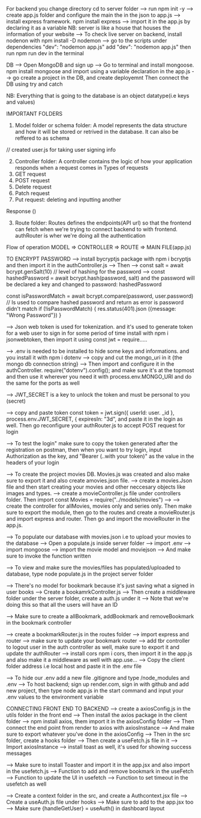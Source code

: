 For backend you change directory cd to server folder
-->  run npm init -y
--> create app.js folder and configure the main the in the json to app.js
--> install express framework. npm install express
--> import it in the app.js by declaring it as a variable
NB: server is like a house that houses the information of your website
--> To check live server on backend, install nodenon with npm install -D nodemon
--> go to the scripts under dependencies "dev": "nodemon app.js" add "dev": "nodemon app.js" then run npm run dev in the terminal

DB
--> Open MongoDB and sign up
--> Go to terminal and install mongoose. npm install mongoose and import using a variable declaration in the app.js
--> go create a project in the DB, and create deployemnt
Then connect the DB using try and catch

NB: Everything that is going to the database is an object datatype(i.e keys and values)

IMPORTANT FOLDERS
1. Model folder or schema folder: A model represents the data structure and how it will be stored or retrived in the database. It can also be reffered to as schema

// created user.js for taking user signing info

2. Controller folder: A controller contains the logic of how your application responds when a request comes in
   Types of requests
1. GET request
1. POST request
1. Delete request
1. Patch request
1. Put request: deleting and inputting another

Response ()

3. Route folder: Routes defines the endpoints(API url) so that the frontend can fetch when we're trying to connect backend to with frontend. authRouter is wher we're doing all the authentication

Flow of operation
MODEL => CONTROLLER => ROUTE => MAIN FILE(app.js)

TO ENCRYPT PASSWORD
--> install bycryptjs package with npm i bcryptjs and then import it in the authController.js
--> Then
--> const salt = await bcrypt.genSalt(10) // level of hashing for the password
--> const hashedPassword = await bcrypt.hash(password, salt)
   and the password will be declared a key and changed to password: hashedPassword

const isPasswordMatch = await bcrypt.compare(password, user.password) // Is used to compare hashed password and return as error is password didn't match
if (!isPasswordMatch) {
res.status(401).json ({message: "Wrong Password"}) }

--> Json web token is used for tokenization. and it's used to generate token for a web user to sign in for some period of time install with npm i jsonwebtoken, then import it using const jwt = require.....

--> .env is needed to be installed to hide some keys and informations. and you install it with npm i dotenv
--> copy and cut the mongo_uri in it {the mongo db connection string}
--> Then import and configure it in the authController. require("dotenv").config(); and make sure it's at the topmost and then use it wherever you need it with process.env.MONGO_URI and do the same for the ports as well

--> JWT_SECRET is a key to unlock the token and must be personal to you (secret)

--> copy and paste token const token = jwt.sign({ userId: user. _id }, process.env.JWT_SECRET, {
   expiresIn: "3d", and paste it in the login as well. Then go reconfigure your authRouter.js to accept POST request for login

--> To test the login" make sure to copy the token generated after the registration on postman, then when you want to try login, input Authorization as the key, and "Bearer (..with your token)" as the value in the headers of your login

--> To create the project movies DB. Movies.js was created and also make sure to export it and also create amovies.json file. 
--> create a movies.Json file and then start creating your movies and other neccesary objects like images and types.
--> create a movieController.js file under controllers folder. Then import const Movies = require("../models/movies")  --> --> create the controller for allMovies, movies only and series only. Then make sure to export the module, then go to the routes and create a movieRouter.js and import express and router. Then go and import the movieRouter in the app.js.

--> To populate our database with movies.json i.e to upload your movies to the database
--> Open a populate.js inside server folder
--> import .env
--> import mongoose
--> import the movie model and moviejson
--> And make sure to invoke the function written

--> To view and make sure the movies/files has populated/uploaded to database, type node populate.js in the project server folder

--> There's no model for bookmark because it's just saving what a signed in user books
--> Create a bookamrkController.js
--> Then create a middleware folder under the server folder, create a auth.js under  it
--> Note that we're doing this so that all the users will have an ID

--> Make sure to create a allBookmark, addBookmark and removeBookmark in the bookmark controller

--> create a bookmarkRouter.js in the routes folder
--> import express and router
--> make sure to update your bookmark router
--> add tbr controller to logout user in the auth controller as well, make sure to export it and update thr authRouter
--> install cors npm i cors, then import it in the app.js and also make it a middleware as well with app.use...
--> Copy the client folder address i.e local host and paste it in the .env file

--> To hide our .env add a new file .gitignore and type /node_modules  and .env 
--> To host backend; sign up render.com, sign in with github and add new project, then type node app.js in the start command and input your .env values to the environment variable

CONNECTING FRONT END TO BACKEND
--> create a axiosConfig.js in the utils folder in the front end
--> Then install the axios package in the client folder
--> npm install axios, them import it in the axiosConfig folder
--> Then connect the end point from render to axios with axiosInstance
--> And make sure to export whatever you've done in the axiosConfig
--> Then in the src folder, create a hooks folder
--> Then create a useFetch.js file in it
--> Import axiosInstance
--> install toast as well, it's used for showing success messages


--> Make sure to install Toaster and import it in the app.jsx and also import in the usefetch.js
--> Function to add and remove bookmark in the useFetch
--> Function to update the UI in usefetch
--> Function to set timeout in the usefetch as well

--> Create a context folder in the src, and create a Authcontext.jsx file
--> Create a useAuth.js file under hooks
--> Make sure to add <AuthProvider> to the app.jsx too
--> Make sure {handleGetUser} = useAuth() in dashboard layout

